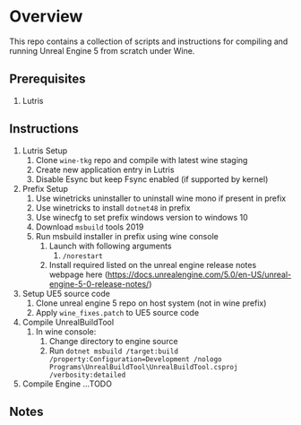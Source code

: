 # Overview
This repo contains a collection of scripts and instructions for compiling and running Unreal Engine 5 from scratch under Wine.

## Prerequisites

1. Lutris

## Instructions

1. Lutris Setup
   1. Clone ```wine-tkg``` repo and compile with latest wine staging
   2. Create new application entry in Lutris
   3. Disable Esync but keep Fsync enabled (if supported by kernel)
2. Prefix Setup
   1. Use winetricks uninstaller to uninstall wine mono if present in prefix
   2. Use winetricks to install ```dotnet48``` in prefix
   3. Use winecfg to set prefix windows version to windows 10
   4. Download ```msbuild``` tools 2019
   5. Run msbuild installer in prefix using wine console
       1. Launch with following arguments
           1. ``/norestart``
       2. Install required listed on the unreal engine release notes webpage here (https://docs.unrealengine.com/5.0/en-US/unreal-engine-5-0-release-notes/)
3. Setup UE5 source code
    1. Clone unreal engine 5 repo on host system (not in wine prefix)
    2. Apply ```wine_fixes.patch``` to UE5 source code
4. Compile UnrealBuildTool
    1. In wine console: 
       1. Change directory to engine source
       2. Run ```dotnet msbuild /target:build /property:Configuration=Development /nologo Programs\UnrealBuildTool\UnrealBuildTool.csproj /verbosity:detailed```
5. Compile Engine
 ...TODO

## Notes
